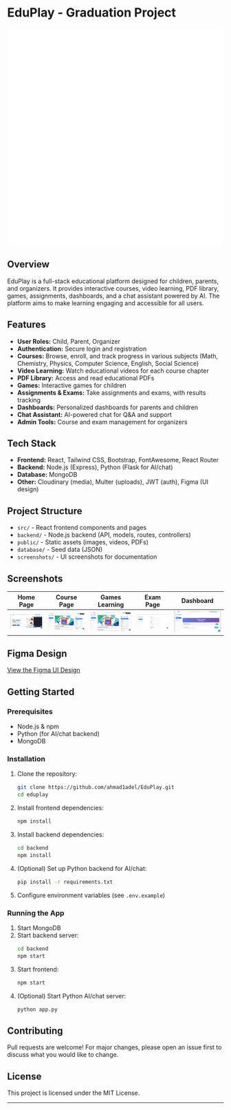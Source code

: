 
# EduPlay - Graduation Project

![EduPlay Logo](src/imgs/logo.png)

## Overview

EduPlay is a full-stack educational platform designed for children, parents, and organizers. It provides interactive courses, video learning, PDF library, games, assignments, dashboards, and a chat assistant powered by AI. The platform aims to make learning engaging and accessible for all users.

## Features

- **User Roles:** Child, Parent, Organizer
- **Authentication:** Secure login and registration
- **Courses:** Browse, enroll, and track progress in various subjects (Math, Chemistry, Physics, Computer Science, English, Social Science)
- **Video Learning:** Watch educational videos for each course chapter
- **PDF Library:** Access and read educational PDFs
- **Games:** Interactive games for children
- **Assignments & Exams:** Take assignments and exams, with results tracking
- **Dashboards:** Personalized dashboards for parents and children
- **Chat Assistant:** AI-powered chat for Q&A and support
- **Admin Tools:** Course and exam management for organizers

## Tech Stack

- **Frontend:** React, Tailwind CSS, Bootstrap, FontAwesome, React Router
- **Backend:** Node.js (Express), Python (Flask for AI/chat)
- **Database:** MongoDB
- **Other:** Cloudinary (media), Multer (uploads), JWT (auth), Figma (UI design)

## Project Structure

- `src/` - React frontend components and pages
- `backend/` - Node.js backend (API, models, routes, controllers)
- `public/` - Static assets (images, videos, PDFs)
- `database/` - Seed data (JSON)
- `screenshots/` - UI screenshots for documentation

## Screenshots

| Home Page | Course Page | Games Learning | Exam Page | Dashboard |
|-----------|-------------|----------------|-----------|-----------|
| ![Home](screenshots/image_3.png) | ![Course](screenshots/image_4.png) | ![Games](screenshots/image_4.png) | ![Exam](screenshots/image_5.png) | ![Dashboard](screenshots/image_2.png) |

## Figma Design

[View the Figma UI Design](https://www.figma.com/design/DVca1L4CYkgBWtjYm36BDB/Graduation-Project?node-id=14-3906&p=f)

## Getting Started

### Prerequisites
- Node.js & npm
- Python (for AI/chat backend)
- MongoDB

### Installation
1. Clone the repository:
	```bash
	git clone https://github.com/ahmad1adel/EduPlay.git
	cd eduplay
	```
2. Install frontend dependencies:
	```bash
	npm install
	```
3. Install backend dependencies:
	```bash
	cd backend
	npm install
	```
4. (Optional) Set up Python backend for AI/chat:
	```bash
	pip install -r requirements.txt
	```
5. Configure environment variables (see `.env.example`)

### Running the App
1. Start MongoDB
2. Start backend server:
	```bash
	cd backend
	npm start
	```
3. Start frontend:
	```bash
	npm start
	```
4. (Optional) Start Python AI/chat server:
	```bash
	python app.py
	```

## Contributing

Pull requests are welcome! For major changes, please open an issue first to discuss what you would like to change.

## License

This project is licensed under the MIT License.

---
